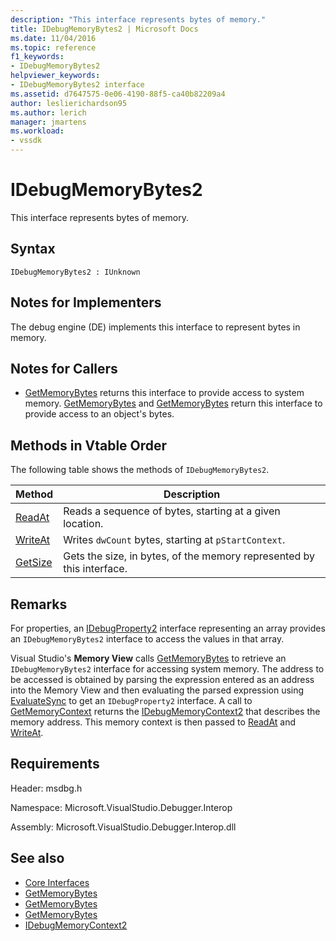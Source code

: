 ```yaml
---
description: "This interface represents bytes of memory."
title: IDebugMemoryBytes2 | Microsoft Docs
ms.date: 11/04/2016
ms.topic: reference
f1_keywords:
- IDebugMemoryBytes2
helpviewer_keywords:
- IDebugMemoryBytes2 interface
ms.assetid: d7647575-0e06-4190-88f5-ca40b82209a4
author: leslierichardson95
ms.author: lerich
manager: jmartens
ms.workload:
- vssdk
---
```

# IDebugMemoryBytes2
This interface represents bytes of memory.

## Syntax

```
IDebugMemoryBytes2 : IUnknown
```

## Notes for Implementers
 The debug engine (DE) implements this interface to represent bytes in memory.

## Notes for Callers
- [GetMemoryBytes](../../../extensibility/debugger/reference/idebugprogram2-getmemorybytes.md) returns this interface to provide access to system memory. [GetMemoryBytes](../../../extensibility/debugger/reference/idebugproperty2-getmemorybytes.md) and [GetMemoryBytes](../../../extensibility/debugger/reference/idebugreference2-getmemorybytes.md) return this interface to provide access to an object's bytes.

## Methods in Vtable Order
 The following table shows the methods of `IDebugMemoryBytes2`.

|Method|Description|
|------------|-----------------|
|[ReadAt](../../../extensibility/debugger/reference/idebugmemorybytes2-readat.md)|Reads a sequence of bytes, starting at a given location.|
|[WriteAt](../../../extensibility/debugger/reference/idebugmemorybytes2-writeat.md)|Writes `dwCount` bytes, starting at `pStartContext`.|
|[GetSize](../../../extensibility/debugger/reference/idebugmemorybytes2-getsize.md)|Gets the size, in bytes, of the memory represented by this interface.|

## Remarks
 For properties, an [IDebugProperty2](../../../extensibility/debugger/reference/idebugproperty2.md) interface representing an array provides an `IDebugMemoryBytes2` interface to access the values in that array.

 Visual Studio's **Memory View** calls [GetMemoryBytes](../../../extensibility/debugger/reference/idebugprogram2-getmemorybytes.md) to retrieve an `IDebugMemoryBytes2` interface for accessing system memory. The address to be accessed is obtained by parsing the expression entered as an address into the Memory View and then evaluating the parsed expression using [EvaluateSync](../../../extensibility/debugger/reference/idebugexpression2-evaluatesync.md) to get an `IDebugProperty2` interface. A call to [GetMemoryContext](../../../extensibility/debugger/reference/idebugproperty2-getmemorycontext.md) returns the [IDebugMemoryContext2](../../../extensibility/debugger/reference/idebugmemorycontext2.md) that describes the memory address. This memory context is then passed to [ReadAt](../../../extensibility/debugger/reference/idebugmemorybytes2-readat.md) and [WriteAt](../../../extensibility/debugger/reference/idebugmemorybytes2-writeat.md).

## Requirements
 Header: msdbg.h

 Namespace: Microsoft.VisualStudio.Debugger.Interop

 Assembly: Microsoft.VisualStudio.Debugger.Interop.dll

## See also
- [Core Interfaces](../../../extensibility/debugger/reference/core-interfaces.md)
- [GetMemoryBytes](../../../extensibility/debugger/reference/idebugprogram2-getmemorybytes.md)
- [GetMemoryBytes](../../../extensibility/debugger/reference/idebugproperty2-getmemorybytes.md)
- [GetMemoryBytes](../../../extensibility/debugger/reference/idebugreference2-getmemorybytes.md)
- [IDebugMemoryContext2](../../../extensibility/debugger/reference/idebugmemorycontext2.md)
